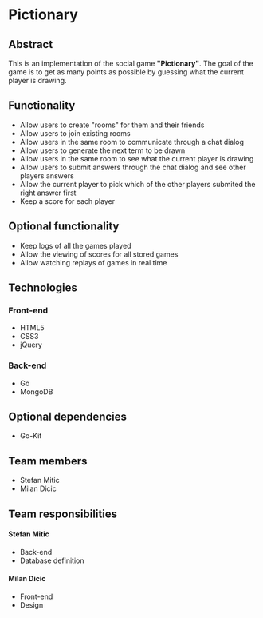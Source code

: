 # Pictionary

## Abstract
This is an implementation of the social game **"Pictionary"**.
The goal of the game is to get as many points as possible by guessing what the current player is drawing.

## Functionality
* Allow users to create "rooms" for them and their friends
* Allow users to join existing rooms
* Allow users in the same room to communicate through a chat dialog
* Allow users to generate the next term to be drawn
* Allow users in the same room to see what the current player is drawing
* Allow users to submit answers through the chat dialog and see other players answers
* Allow the current player to pick which of the other players submited the right answer first
* Keep a score for each player

## Optional functionality
* Keep logs of all the games played
* Allow the viewing of scores for all stored games
* Allow watching replays of games in real time

## Technologies
### Front-end
* HTML5
* CSS3
* jQuery

### Back-end
* Go
* MongoDB

## Optional dependencies
* Go-Kit

## Team members
* Stefan Mitic
* Milan Dicic

## Team responsibilities
#### Stefan Mitic
* Back-end
* Database definition

#### Milan Dicic
* Front-end
* Design

